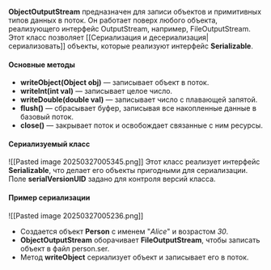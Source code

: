 
**ObjectOutputStream** предназначен для записи объектов и примитивных типов данных в поток. Он работает поверх любого объекта, реализующего интерфейс OutputStream, например, FileOutputStream. 
Этот класс позволяет [[Сериализация и десериализация|сериализовать]] объекты, которые реализуют интерфейс **Serializable**.
#### Основные методы
- **writeObject(Object obj)** — записывает объект в поток.
- **writeInt(int val)** — записывает целое число.
- **writeDouble(double val)** — записывает число с плавающей запятой.
- **flush()** — сбрасывает буфер, записывая все накопленные данные в базовый поток.
- **close()** — закрывает поток и освобождает связанные с ним ресурсы.
#### Сериализуемый класс
![[Pasted image 20250327005345.png]]
Этот класс реализует интерфейс **Serializable**, что делает его объекты пригодными для сериализации. Поле **serialVersionUID** задано для контроля версий класса.
#### Пример сериализации
![[Pasted image 20250327005236.png]]
- Создается объект **Person** с именем "*Alice*" и возрастом *30*.
- **ObjectOutputStream** оборачивает **FileOutputStream**, чтобы записать объект в файл person.ser.
- Метод **writeObject** сериализует объект и записывает его в поток.